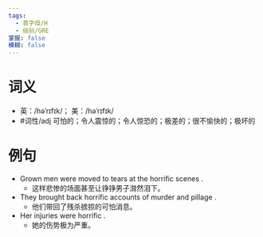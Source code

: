 ```yaml
---
tags:
  - 首字母/H
  - 级别/GRE
掌握: false
模糊: false
---
```

# 词义
- 英：/həˈrɪfɪk/； 美：/həˈrɪfɪk/
- #词性/adj  可怕的；令人震惊的；令人惊恐的；极差的；很不愉快的；极坏的
# 例句
- Grown men were moved to tears at the horrific scenes .
	- 这样悲惨的场面甚至让铮铮男子潸然泪下。
- They brought back horrific accounts of murder and pillage .
	- 他们带回了残杀掳掠的可怕消息。
- Her injuries were horrific .
	- 她的伤势极为严重。
